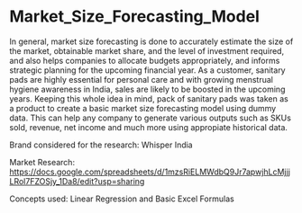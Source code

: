 # Market_Size_Forecasting_Model

In general, market size forecasting is done to accurately estimate the size of the market, obtainable market share, and the level of investment required, and also helps companies to allocate budgets appropriately, and informs strategic planning for the upcoming financial year. As a customer, sanitary pads are highly essential for personal care and with growing menstrual hygiene awareness in India, sales are likely to be boosted in the upcoming years. Keeping this whole idea in mind, pack of sanitary pads was taken as a product to create a basic market size forecasting model using dummy data. This can help any company to generate various outputs such as SKUs sold, revenue, net income and much more using appropiate historical data.

Brand considered for the research: Whisper India

Market Research: https://docs.google.com/spreadsheets/d/1mzsRiELMWdbQ9Jr7apwjhLcMjjjLRol7FZOSjy_1Da8/edit?usp=sharing

Concepts used: Linear Regression and Basic Excel Formulas
